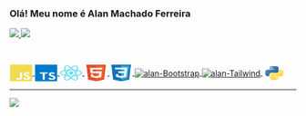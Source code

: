 ### Olá! Meu nome é Alan Machado Ferreira
<!-- <div>
  <a href="https://github.com/alanmafer">
  <img height="170em" src="https://github-readme-stats.vercel.app/api?username=alanmafer&show_icons=true&theme=dark&include_all_commits=true&count_private=false"/>
  <img height="170em" src="https://github-readme-stats.vercel.app/api/top-langs/?username=alanmafer&layout=compact&langs_count=16&theme=dark"/>
</div>-->
<table>
  <a href="https://github.com/alanmafer">
  <img height="180em" src="https://github-readme-stats.vercel.app/api?username=alanmafer&show_icons=true&theme=tokyonight&include_all_commits=true&count_private=true"/>
  <img height="180em" src="https://github-readme-stats.vercel.app/api/top-langs/?username=alanmafer&layout=compact&langs_count=6&theme=tokyonight"/>
</table>
<div style="display: inline_block"><br>
  <img align="center" alt="alan-Js" height="30" width="40" src="https://raw.githubusercontent.com/devicons/devicon/master/icons/javascript/javascript-plain.svg">
  <img align="center" alt="alan-Ts" height="30" width="40" src="https://raw.githubusercontent.com/devicons/devicon/master/icons/typescript/typescript-plain.svg">
  <img align="center" alt="alan-React" height="30" width="40" src="https://raw.githubusercontent.com/devicons/devicon/master/icons/react/react-original.svg">
  <img align="center" alt="alan-HTML" height="30" width="40" src="https://raw.githubusercontent.com/devicons/devicon/master/icons/html5/html5-original.svg">
  <img align="center" alt="alan-CSS" height="30" width="40" src="https://raw.githubusercontent.com/devicons/devicon/master/icons/css3/css3-original.svg">
  <img align="center" alt="alan-Bootstrap" height="30" width="40" src="https://cdn.jsdelivr.net/gh/devicons/devicon/icons/bootstrap/bootstrap-plain.svg" />
  <img align="center" alt="alan-Tailwind" height="30" width="40"src="https://cdn.jsdelivr.net/gh/devicons/devicon/icons/tailwindcss/tailwindcss-plain.svg" />
  <img align="center" alt="alan-Python" height="30" width="40" src="https://raw.githubusercontent.com/devicons/devicon/master/icons/python/python-original.svg">
</div>
<hr/>
<div>
 <a href="https://www.linkedin.com/in/alan-ferreira-64472397/" target="_blank"><img src="https://img.shields.io/badge/LinkedIn-0077B5?style=for-the- badge&logo=linkedin&logoColor=white" target="_blank"</a>
</div>
